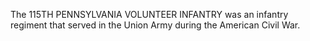 The 115TH PENNSYLVANIA VOLUNTEER INFANTRY was an infantry regiment that served in the Union Army during the American Civil War.
